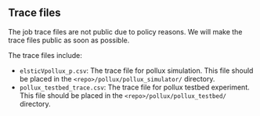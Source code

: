## Trace files
The job trace files are not public due to policy reasons. We will make the trace files public as soon as possible. 

The trace files include:
- `elsticVpollux_p.csv`: The trace file for pollux simulation. This file should be placed in the `<repo>/pollux/pollux_simulator/` directory.
- `pollux_testbed_trace.csv`: The trace file for pollux testbed experiment. This file should be placed in the `<repo>/pollux/pollux_testbed/` directory.
